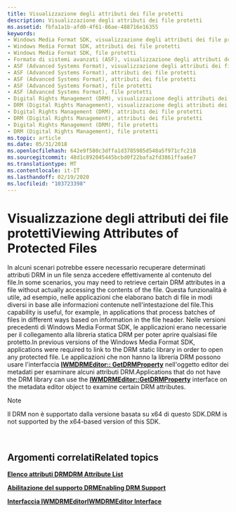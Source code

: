 ```yaml
---
title: Visualizzazione degli attributi dei file protetti
description: Visualizzazione degli attributi dei file protetti
ms.assetid: fbfa1a1b-afd0-4f61-86ae-488716e16355
keywords:
- Windows Media Format SDK, visualizzazione degli attributi dei file protetti
- Windows Media Format SDK, attributi dei file protetti
- Windows Media Format SDK, file protetti
- Formato di sistemi avanzati (ASF), visualizzazione degli attributi dei file protetti
- ASF (Advanced Systems Format), visualizzazione degli attributi dei file protetti
- ASF (Advanced Systems Format), attributi dei file protetti
- ASF (Advanced Systems Format), attributi dei file protetti
- ASF (Advanced Systems Format), file protetti
- ASF (Advanced Systems Format), file protetti
- Digital Rights Management (DRM), visualizzazione degli attributi dei file protetti
- DRM (Digital Rights Management), visualizzazione degli attributi dei file protetti
- Digital Rights Management (DRM), attributi dei file protetti
- DRM (Digital Rights Management), attributi dei file protetti
- Digital Rights Management (DRM), file protetti
- DRM (Digital Rights Management), file protetti
ms.topic: article
ms.date: 05/31/2018
ms.openlocfilehash: 642e9f580c3dffa1d3785985d548a5f971cfc218
ms.sourcegitcommit: 48d1c892045445bcbd0f22bafa2fd3861ffaa6e7
ms.translationtype: MT
ms.contentlocale: it-IT
ms.lasthandoff: 02/19/2020
ms.locfileid: "103723398"
---
```

# <a name="viewing-attributes-of-protected-files"></a><span data-ttu-id="1f8a1-118">Visualizzazione degli attributi dei file protetti</span><span class="sxs-lookup"><span data-stu-id="1f8a1-118">Viewing Attributes of Protected Files</span></span>

<span data-ttu-id="1f8a1-119">In alcuni scenari potrebbe essere necessario recuperare determinati attributi DRM in un file senza accedere effettivamente al contenuto del file.</span><span class="sxs-lookup"><span data-stu-id="1f8a1-119">In some scenarios, you may need to retrieve certain DRM attributes in a file without actually accessing the contents of the file.</span></span> <span data-ttu-id="1f8a1-120">Questa funzionalità è utile, ad esempio, nelle applicazioni che elaborano batch di file in modi diversi in base alle informazioni contenute nell'intestazione del file.</span><span class="sxs-lookup"><span data-stu-id="1f8a1-120">This capability is useful, for example, in applications that process batches of files in different ways based on information in the file header.</span></span> <span data-ttu-id="1f8a1-121">Nelle versioni precedenti di Windows Media Format SDK, le applicazioni erano necessarie per il collegamento alla libreria statica DRM per poter aprire qualsiasi file protetto.</span><span class="sxs-lookup"><span data-stu-id="1f8a1-121">In previous versions of the Windows Media Format SDK, applications were required to link to the DRM static library in order to open any protected file.</span></span> <span data-ttu-id="1f8a1-122">Le applicazioni che non hanno la libreria DRM possono usare l'interfaccia [**IWMDRMEditor:: GetDRMProperty**](/previous-versions/windows/desktop/api/Wmsdkidl/nf-wmsdkidl-iwmdrmeditor-getdrmproperty) nell'oggetto editor dei metadati per esaminare alcuni attributi DRM.</span><span class="sxs-lookup"><span data-stu-id="1f8a1-122">Applications that do not have the DRM library can use the [**IWMDRMEditor::GetDRMProperty**](/previous-versions/windows/desktop/api/Wmsdkidl/nf-wmsdkidl-iwmdrmeditor-getdrmproperty) interface on the metadata editor object to examine certain DRM attributes.</span></span>

> [!Note]  
> <span data-ttu-id="1f8a1-123">Il DRM non è supportato dalla versione basata su x64 di questo SDK.</span><span class="sxs-lookup"><span data-stu-id="1f8a1-123">DRM is not supported by the x64-based version of this SDK.</span></span>

 

## <a name="related-topics"></a><span data-ttu-id="1f8a1-124">Argomenti correlati</span><span class="sxs-lookup"><span data-stu-id="1f8a1-124">Related topics</span></span>

<dl> <dt>

[<span data-ttu-id="1f8a1-125">**Elenco attributi DRM**</span><span class="sxs-lookup"><span data-stu-id="1f8a1-125">**DRM Attribute List**</span></span>](drm-attribute-list.md)
</dt> <dt>

[<span data-ttu-id="1f8a1-126">**Abilitazione del supporto DRM**</span><span class="sxs-lookup"><span data-stu-id="1f8a1-126">**Enabling DRM Support**</span></span>](enabling-drm-support.md)
</dt> <dt>

[<span data-ttu-id="1f8a1-127">**Interfaccia IWMDRMEditor**</span><span class="sxs-lookup"><span data-stu-id="1f8a1-127">**IWMDRMEditor Interface**</span></span>](/previous-versions/windows/desktop/api/wmsdkidl/nn-wmsdkidl-iwmdrmeditor)
</dt> </dl>

 

 




